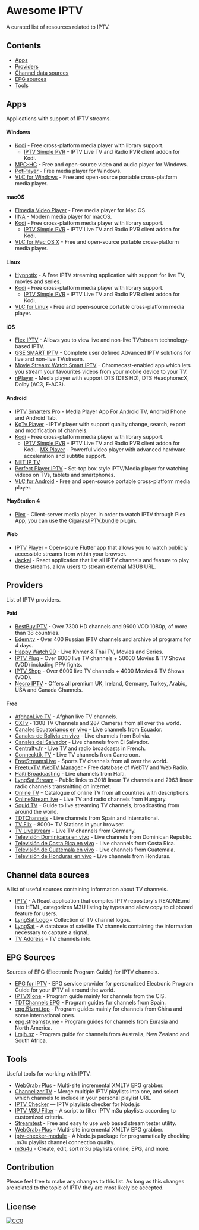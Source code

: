 # Awesome IPTV

A curated list of resources related to IPTV.

## Contents

- [Apps](#apps)
- [Providers](#providers)
- [Channel data sources](#channel-data-sources)
- [EPG sources](#epg-sources)
- [Tools](#tools)

## Apps

Applications with support of IPTV streams.

#### Windows

- [Kodi](https://kodi.tv/) - Free cross-platform media player with library support.
  - [IPTV Simple PVR](https://kodi.tv/addon/pvr-client/pvr-iptv-simple-client) - IPTV Live TV and Radio PVR client addon for Kodi.
- [MPC-HC](https://github.com/clsid2/mpc-hc) - Free and open-source video and audio player for Windows.
- [PotPlayer](https://potplayer.daum.net/) - Free media player for Windows.
- [VLC for Windows](https://www.videolan.org/vlc/download-windows.html) - Free and open-source portable cross-platform media player.

#### macOS

- [Elmedia Video Player](https://apps.apple.com/us/app/elmedia-video-player/id1044549675) - Free media player for Mac OS.
- [IINA](https://iina.io/) - Modern media player for macOS.
- [Kodi](https://kodi.tv/) - Free cross-platform media player with library support.
  - [IPTV Simple PVR](https://kodi.tv/addon/pvr-client/pvr-iptv-simple-client) - IPTV Live TV and Radio PVR client addon for Kodi.
- [VLC for Mac OS X](https://www.videolan.org/vlc/download-macosx.html) - Free and open-source portable cross-platform media player.

#### Linux

- [Hypnotix](https://github.com/linuxmint/hypnotix) - A Free IPTV streaming application with support for live TV, movies and series.
- [Kodi](https://kodi.tv/) - Free cross-platform media player with library support.
  - [IPTV Simple PVR](https://kodi.tv/addon/pvr-client/pvr-iptv-simple-client) - IPTV Live TV and Radio PVR client addon for Kodi.
- [VLC for Linux](https://www.videolan.org/vlc/#download) - Free and open-source portable cross-platform media player.

#### iOS

- [Flex IPTV](https://apps.apple.com/ae/app/flex-iptv/id1182930255) - Allows you to view live and non-live TV/stream technology-based IPTV.
- [GSE SMART IPTV](https://apps.apple.com/us/app/gse-smart-iptv/id1028734023) - Complete user defined Advanced IPTV solutions for live and non-live TV/stream.
- [Movie Stream: Watch Smart IPTV](https://apps.apple.com/us/app/movie-stream-ip-tv-films/id1450912244) - Chromecast-enabled app which lets you stream your favourites videos from your mobile device to your TV.
- [nPlayer](https://apps.apple.com/us/app/nplayer/id1116905928) - Media player with support DTS (DTS HD), DTS Headphone:X, Dolby (AC3, E-AC3).

#### Android

- [IPTV Smarters Pro](https://play.google.com/store/apps/details?id=com.nst.iptvsmarterstvbox&hl=en) - Media Player App For Android TV, Android Phone and Android Tab.
- [KgTv Player](https://play.google.com/store/apps/details?id=tk.kgtv) - IPTV player with support quality change, search, export and modification of channels.
- [Kodi](https://play.google.com/store/apps/details?id=org.xbmc.kodi) - Free cross-platform media player with library support.
  - [IPTV Simple PVR](https://kodi.tv/addon/pvr-client/pvr-iptv-simple-client) - IPTV Live TV and Radio PVR client addon for Kodi.- [MX Player](https://play.google.com/store/apps/details?id=com.mxtech.videoplayer.ad) - Powerful video player with advanced hardware acceleration and subtitle support.
- [NET IP TV](https://play.google.com/store/apps/details?id=com.dnamedya.netiptv)
- [Perfect Player IPTV](https://play.google.com/store/apps/details?id=com.niklabs.pp&hl=en) - Set-top box style IPTV/Media player for watching videos on TVs, tablets and smartphones.
- [VLC for Android](https://play.google.com/store/apps/details?id=org.videolan.vlc) - Free and open-source portable cross-platform media player.

#### PlayStation 4

- [Plex](https://www.plex.tv/apps-devices/#modal-devices-playstation-4) - Client-server media player. In order to watch IPTV through Plex App, you can use the [Cigaras/IPTV.bundle](https://github.com/Cigaras/IPTV.bundle) plugin.

#### Web

- [IPTV Player](https://iptv.maheshwarravuri.com) - Open-soure Flutter app that allows you to watch publicly accessible streams from within your browser.
- [Jackal](https://jackal.netlify.app) - React application that list all IPTV channels and feature to play these streams, allow users to stream external M3U8 URL.

## Providers

List of IPTV providers.

#### Paid

- [BestBuyIPTV](https://bestbuyiptv.com/) - Over 7300 HD channels and 9600 VOD 1080p, of more than 38 countries.
- [Edem.tv](https://edem.tv/) - Over 400 Russian IPTV channels and archive of programs for 4 days.
- [Happy Watch 99](https://happywatch99.com/) - Live Khmer & Thai TV, Movies and Series.
- [IPTV Plug](https://iptvplug.net/) - Over 6000 live TV channels + 50000 Movies & TV Shows (VOD) including PPV fights.
- [IPTV Shop](https://iptv.shop/) - Over 6000 live TV channels + 4000 Movies & TV Shows (VOD).
- [Necro IPTV](https://necroiptv.com) - Offers all premium UK, Ireland, Germany, Turkey, Arabic, USA and Canada Channels.

#### Free

- [AfghanLive TV](http://www.afghanlive.tv/) - Afghan live TV channels.
- [CXTv](http://www.cxtvlive.com/) - 1308 TV Channels and 287 Cameras from all over the world.
- [Canales Ecuatorianos en vivo](https://www.canalesecuatorianosenvivo.com/) - Live channels from Ecuador.
- [Canales de Bolivia en vivo](http://www.canalesbolivianosenvivo.com/) - Live channels from Bolivia.
- [Canales del Salvador](http://www.canalesdelsalvadorenvivo.com/) - Live channels from El Salvador.
- [Centraltv.fr](http://www.centraltv.fr/) - Live TV and radio broadcasts in French.
- [Connecktik TV](http://connectik.tv/) - Live TV channels from Cameroon.
- [FreeStreamsLive](http://freestreams-live1.com/) - Sports TV channels from all over the world.
- [FreetuxTV WebTV Manager](http://database.freetuxtv.net/site/index) - Free database of WebTV and Web Radio.
- [Haiti Broadcasting](https://hbiptv.com/) - Live channels from Haiti.
- [LyngSat Stream](http://www.lyngsat-stream.com/) - Public links to 3018 linear TV channels and 2963 linear radio channels transmitting on internet.
- [Online TV](http://tvtvtv.ru/index_eng.php) - Catalogue of online TV from all countries with descriptions.
- [OnlineStream.live](https://onlinestream.live/) - Live TV and radio channels from Hungary.
- [Squid TV](https://www.squidtv.net/) - Guide to live streaming TV channels, broadcasting from around the world.
- [TDTChannels](https://www.tdtchannels.com/) - Live channels from Spain and international.
- [TV Flix](https://tvflix.co) - 8000+ TV Stations in your browser.
- [TV Livestream](https://tv-livestream.online/) - Live TV channels from Germany.
- [Televisión Dominicana en vivo](http://www.televisiondominicanaenvivo.com/) - Live channels from Dominican Republic.
- [Televisión de Costa Rica en vivo](http://www.costaricaenvivo.net/) - Live channels from Costa Rica.
- [Televisión de Guatemala en vivo](https://www.guatemalaenvivo.net/) - Live channels from Guatemala.
- [Televisión de Honduras en vivo](http://www.canalesdehondurasenvivo.com/) - Live channels from Honduras.

## Channel data sources

A list of useful sources containing information about TV channels.

- [IPTV](https://iptv-org.netlify.app/) - A React application that compiles IPTV repository's README.md into HTML, categorizes M3U listing by types and allow copy to clipboard feature for users.
- [LyngSat Logo](https://www.lyngsat-logo.com/) - Collection of TV channel logos.
- [LyngSat](https://www.lyngsat.com/) - A database of satellite TV channels containing the information necessary to capture a signal.
- [TV Address](http://www.tv-address.com/) - TV channels info.

## EPG Sources

Sources of EPG (Electronic Program Guide) for IPTV channels.

- [EPG for IPTV](https://www.iptv-epg.com/) - EPG service provider for personalized Electronic Program Guide for your IPTV all around the world.
- [IPTVX|one](https://iptvx.one/viewtopic.php?f=12&t=4&sid=5d7f43099b396af229d5961ec746fc14) - Program guide mainly for channels from the CIS.
- [TDTChannels EPG](https://www.tdtchannels.com/epg/TV.xml) - Program guides for channels from Spain.
- [epg.51zmt.top](http://epg.51zmt.top:8000/) - Program guides mainly for channels from China and some international ones.
- [epg.streamstv.me](http://epg.streamstv.me/epg/) - Program guides for channels from Eurasia and North America.
- [i.mjh.nz](http://i.mjh.nz/) - Program guide for channels from Australia, New Zealand and South Africa.
 
## Tools

Useful tools for working with IPTV.

- [WebGrab+Plus](http://www.webgrabplus.com/) - Multi-site incremental XMLTV EPG grabber.
- [Channelizer.TV](https://channelizer.tv/) - Merge multiple IPTV playlists into one, and select which channels to include in your personal playlist URL.
- [IPTV Checker](https://www.npmjs.com/package/iptv-checker) — IPTV playlists checker for Node.js
- [IPTV M3U Filter](https://github.com/huxuan/iptv-m3u-filter) - A script to filter IPTV m3u playlists according to customized criteria.
- [Streamtest](https://streamtest.in/) - Free and easy to use web based stream tester utility.
- [WebGrab+Plus](http://www.webgrabplus.com/) - Multi-site incremental XMLTV EPG grabber.
- [iptv-checker-module](https://www.npmjs.com/package/iptv-checker-module) - A Node.js package for programatically checking .m3u playlist channel connection quality.
- [m3u4u](https://m3u4u.com/) - Create, edit, sort m3u playlists online, EPG, and more.

## Contribution

Please feel free to make any changes to this list. As long as this changes are related to the topic of IPTV they are most likely be accepted.

## License

[![CC0](https://licensebuttons.net/p/zero/1.0/88x31.png)](https://creativecommons.org/publicdomain/zero/1.0/)
